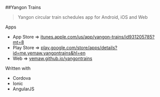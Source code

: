 ##Yangon Trains
> Yangon circular train schedules app for Android, iOS and Web

Apps
- App Store => [itunes.apple.com/us/app/yangon-trains/id931205785?mt=8](https://itunes.apple.com/us/app/yangon-trains/id931205785?mt=8)
- Play Store => [play.google.com/store/apps/details?id=me.yemaw.yangontrains&hl=en](https://play.google.com/store/apps/details?id=me.yemaw.yangontrains&hl=en)
- Web => [yemaw.github.io/yangontrains](http://yemaw.github.io/yangontrains)

Written with
- Cordova
- Ionic
- AngularJS
